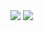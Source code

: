 <img align="center" src="https://github-readme-stats.vercel.app/api?username=jaimeib&count_private=true&show_icons=true&theme=github_dark&hide_border=yes&include_all_commits=yes&hide_title=yes&hide_rank=yes" /> <img align="center" src="https://github-readme-stats.vercel.app/api/top-langs/?username=jaimeib&theme=github_dark&langs_count=10&layout=compact&hide_border=yes&card_width=500" />
